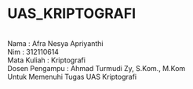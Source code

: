 # UAS_KRIPTOGRAFI

<br>
Nama             : Afra Nesya Apriyanthi<br>
Nim              : 312110614<br>
Mata Kuliah      : Kriptografi<br>
Dosen Pengampu   : Ahmad Turmudi Zy, S.Kom., M.Kom<br>
Untuk Memenuhi Tugas UAS Kriptografi 
